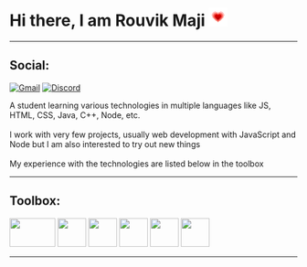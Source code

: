 # Hi there, I am Rouvik Maji <img src="https://github.com/Rouvik/Rouvik/blob/8a3a378a19fb63016cfa2c5fa6019d53492681e6/Assets/heart.gif">

---
## Social:  
<a href="mailto: majirouvik@gmail.com">![Gmail](https://img.shields.io/static/v1?style=for-the-badge&color=brightgreen&message=Gmail&logo=Gmail)</a> <a href="https://discord.gg/STfKRKtZtS">![Discord](https://img.shields.io/static/v1?style=for-the-badge&color=brightgreen&message=Discord&logo=Discord)</a>  

<div>
A student learning various technologies in multiple languages like JS, HTML, CSS, Java, C++, Node, etc.  <br><br>
I work with very few projects, usually web development with JavaScript and Node but I am also interested to try out new things  <br><br>
My experience with the technologies are listed below in the toolbox
</div>

---
## Toolbox:  
<img src="https://cdn.worldvectorlogo.com/logos/nodejs-1.svg" width=80 height=50> <img src="https://cdn.worldvectorlogo.com/logos/logo-javascript.svg" width=50 height=50> <img src="https://cdn.worldvectorlogo.com/logos/html5.svg" width=50 height=50> <img src="https://cdn.worldvectorlogo.com/logos/css-5.svg" width=50 height=50> <img src="https://cdn.worldvectorlogo.com/logos/java-4.svg" width=50 height=50> <img src="https://cdn.worldvectorlogo.com/logos/c.svg" width=50 height=50>

---
